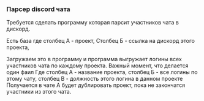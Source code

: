 ### Парсер discord чата 

Требуется сделать программу которая парсит участников чата в дискорд.

Есть база где столбец А - проект, Столбец Б - ссылка на дискорд этого проекта, 

Загружаем это в программу и программа выгружает логины всех участников чата по каждому проекта. Важный момент, что делается один фаил 
Где столбец А - название проекта, столбец Б - все логины по этому чату, столбец В - должность этого логина в данном проекте
Получается в чате А будет дублировать проект, пока не закончатся участники из этого чата.